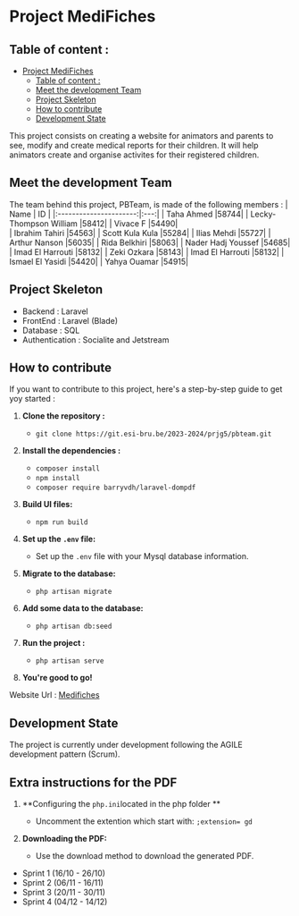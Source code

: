 # Project MediFiches

## Table of content :
- [Project MediFiches](#project-medifiches)
  - [Table of content :](#table-of-content-)
  - [Meet the development Team](#meet-the-development-team)
  - [Project Skeleton](#project-skeleton)
  - [How to contribute](#how-to-contribute)
  - [Development State](#development-state)


This project consists on creating a website for animators and parents to see, modify and create medical reports for their children. It will help animators create and organise activites for their registered children.


## Meet the development Team

The team behind this project, PBTeam, is made of the following members :
|       Name             |  ID |
|:----------------------:|:---:|
| Taha Ahmed             |58744|
| Lecky-Thompson William |58412|
| Vivace F               |54490|  
| Ibrahim Tahiri         |54563|
| Scott Kula Kula        |55284|
| Ilias Mehdi            |55727|
| Arthur Nanson          |56035|
| Rida Belkhiri          |58063|
| Nader Hadj Youssef     |54685|
| Imad El Harrouti       |58132|
| Zeki Ozkara            |58143|
| Imad El Harrouti       |58132|
| Ismael El Yasidi       |54420|
| Yahya Ouamar           |54915|
  
## Project Skeleton
- Backend           : Laravel
- FrontEnd          : Laravel (Blade)
- Database          : SQL
- Authentication    : Socialite and Jetstream

## How to contribute
If you want to contribute to this project, here's a step-by-step guide to get yoy started :
1. **Clone the repository :**
   - `git clone https://git.esi-bru.be/2023-2024/prjg5/pbteam.git`

1. **Install the dependencies :**
   - `composer install`
   - `npm install`
   - `composer require barryvdh/laravel-dompdf`

1. **Build UI files:**
   - `npm run build`

1. **Set up the `.env` file:**
   - Set up the `.env` file with your Mysql database information.

1. **Migrate to the database:**
   - `php artisan migrate`

1. **Add some data to the database:**
   - `php artisan db:seed`

1. **Run the project :**
   - `php artisan serve`

1. **You're good to go!**

Website Url : [Medifiches](https://gestproj2.alwaysdata.net/)

## Development State
The project is currently under development following the AGILE development pattern (Scrum).

## Extra instructions for the PDF
   
1. **Configuring the `php.ini`located in the php folder **
   - Uncomment the extention which start with: `;extension= gd`

1. **Downloading the PDF:**
   - Use the download method to download the generated PDF.
   

- Sprint 1 (16/10 - 26/10)
- Sprint 2 (06/11 - 16/11)
- Sprint 3 (20/11 - 30/11)
- Sprint 4 (04/12 - 14/12)
